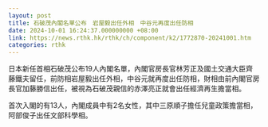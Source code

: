 ```yaml
---
layout: post
title: 石破茂內閣名單公布　岩屋毅出任外相　中谷元再度出任防相
date: 2024-10-01 16:24:37.000000000 +08:00
link: https://news.rthk.hk/rthk/ch/component/k2/1772870-20241001.htm
categories: rthk
---
```


日本新任首相石破茂公布19人內閣名單，內閣官房長官林芳正及國土交通大臣齊藤鐵夫留任，前防相岩屋毅出任外相，中谷元就再度出任防相，財相由前內閣官房長官加藤勝信出任，被視為石破茂親信的赤澤亮正就會出任經濟再生擔當相。

首次入閣的有13人，內閣成員中有2名女性，其中三原順子擔任兒童政策擔當相，阿部俊子出任文部科學相。
